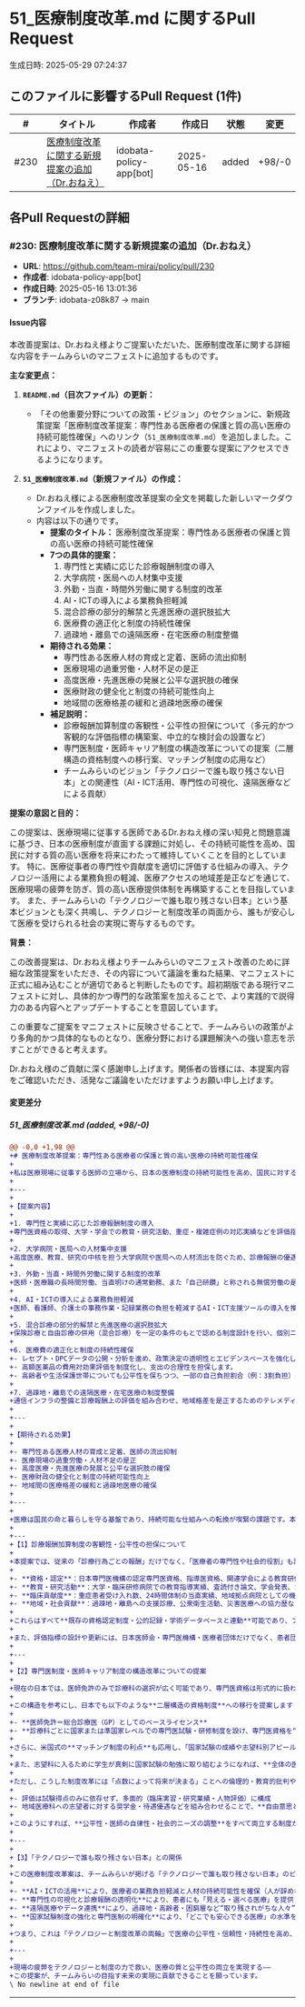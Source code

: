 # 51_医療制度改革.md に関するPull Request

生成日時: 2025-05-29 07:24:37

## このファイルに影響するPull Request (1件)

| # | タイトル | 作成者 | 作成日 | 状態 | 変更 |
|---|---------|--------|--------|------|------|
| #230 | [医療制度改革に関する新規提案の追加（Dr.おねえ）](https://github.com/team-mirai/policy/pull/230) | idobata-policy-app[bot] | 2025-05-16 | added | +98/-0 |

## 各Pull Requestの詳細

### #230: 医療制度改革に関する新規提案の追加（Dr.おねえ）

- **URL**: https://github.com/team-mirai/policy/pull/230
- **作成者**: idobata-policy-app[bot]
- **作成日時**: 2025-05-16 13:01:36
- **ブランチ**: idobata-z08k87 → main

#### Issue内容

本改善提案は、Dr.おねえ様よりご提案いただいた、医療制度改革に関する詳細な内容をチームみらいのマニフェストに追加するものです。

**主な変更点：**

1.  **`README.md`（目次ファイル）の更新：**
    *   「その他重要分野についての政策・ビジョン」のセクションに、新規政策提案「医療制度改革提案：専門性ある医療者の保護と質の高い医療の持続可能性確保」へのリンク（`51_医療制度改革.md`）を追加しました。これにより、マニフェストの読者が容易にこの重要な提案にアクセスできるようになります。

2.  **`51_医療制度改革.md`（新規ファイル）の作成：**
    *   Dr.おねえ様による医療制度改革提案の全文を掲載した新しいマークダウンファイルを作成しました。
    *   内容は以下の通りです。
        *   **提案のタイトル：** 医療制度改革提案：専門性ある医療者の保護と質の高い医療の持続可能性確保
        *   **7つの具体的提案：**
            1.  専門性と実績に応じた診療報酬制度の導入
            2.  大学病院・医局への人材集中支援
            3.  外勤・当直・時間外労働に関する制度的改革
            4.  AI・ICTの導入による業務負担軽減
            5.  混合診療の部分的解禁と先進医療の選択肢拡大
            6.  医療費の適正化と制度の持続性確保
            7.  過疎地・離島での遠隔医療・在宅医療の制度整備
        *   **期待される効果：**
            *   専門性ある医療人材の育成と定着、医師の流出抑制
            *   医療現場の過重労働・人材不足の是正
            *   高度医療・先進医療の発展と公平な選択肢の確保
            *   医療財政の健全化と制度の持続可能性向上
            *   地域間の医療格差の緩和と過疎地医療の確保
        *   **補足説明：**
            *   診療報酬加算制度の客観性・公平性の担保について（多元的かつ客観的な評価指標の構築案、中立的な検討会の設置など）
            *   専門医制度・医師キャリア制度の構造改革についての提案（二層構造の資格制度への移行案、マッチング制度の応用など）
            *   チームみらいのビジョン「テクノロジーで誰も取り残さない日本」との関連性（AI・ICT活用、専門性の可視化、遠隔医療などによる貢献）

**提案の意図と目的：**

この提案は、医療現場に従事する医師であるDr.おねえ様の深い知見と問題意識に基づき、日本の医療制度が直面する課題に対処し、その持続可能性を高め、国民に対する質の高い医療を将来にわたって維持していくことを目的としています。
特に、医療従事者の専門性や貢献度を適切に評価する仕組みの導入、テクノロジー活用による業務負担の軽減、医療アクセスの地域差是正などを通じて、医療現場の疲弊を防ぎ、質の高い医療提供体制を再構築することを目指しています。
また、チームみらいの「テクノロジーで誰も取り残さない日本」という基本ビジョンとも深く共鳴し、テクノロジーと制度改革の両面から、誰もが安心して医療を受けられる社会の実現に寄与するものです。

**背景：**

この改善提案は、Dr.おねえ様よりチームみらいのマニフェスト改善のために詳細な政策提案をいただき、その内容について議論を重ねた結果、マニフェストに正式に組み込むことが適切であると判断したものです。超初期版である現行マニフェストに対し、具体的かつ専門的な政策案を加えることで、より実践的で説得力のある内容へとアップデートすることを意図しています。

この重要なご提案をマニフェストに反映させることで、チームみらいの政策がより多角的かつ具体的なものとなり、医療分野における課題解決への強い意志を示すことができると考えます。

Dr.おねえ様のご貢献に深く感謝申し上げます。関係者の皆様には、本提案内容をご確認いただき、活発なご議論をいただけますようお願い申し上げます。


#### 変更差分

##### 51_医療制度改革.md (added, +98/-0)

```diff
@@ -0,0 +1,98 @@
+# 医療制度改革提案：専門性ある医療者の保護と質の高い医療の持続可能性確保
+
+私は医療現場に従事する医師の立場から、日本の医療制度の持続可能性を高め、国民に対する質の高い医療を将来にわたって維持していくために、以下の7点の制度改革を提案します。
+
+---
+
+【提案内容】
+
+1. 専門性と実績に応じた診療報酬制度の導入  
+専門医資格の取得、大学・学会での教育・研究活動、重症・複雑症例の対応実績などを評価指標として、診療報酬に加算する仕組みを導入します。これにより、優秀な医療人材の育成と定着を促し、質の高い医療提供を支えます。
+
+2. 大学病院・医局への人材集中支援  
+高度医療、教育、研究の中核を担う大学病院や医局への人材流出を防ぐため、診療報酬の優遇・特別手当・研究支援などを含む財政的インセンティブを整備し、医療の基盤を支えます。
+
+3. 外勤・当直・時間外労働に関する制度的改革  
+医師・医療職の長時間労働、当直明けの通常勤務、また「自己研鑽」と称される無償労働の是正が必要です。勤務実態に即した労働時間の管理と対価支払いの徹底により、医療従事者の心身の健康と安全を確保します。
+
+4. AI・ICTの導入による業務負担軽減  
+医師、看護師、介護士の事務作業・記録業務の負担を軽減するAI・ICT支援ツールの導入を推進し、人的リソースを本来のケアや医療行為に集中できるようにします。中小病院・介護施設への導入支援も行います。
+
+5. 混合診療の部分的解禁と先進医療の選択肢拡大  
+保険診療と自由診療の併用（混合診療）を一定の条件のもとで認める制度設計を行い、個別ニーズへの対応と医療機関の収益構造の多様化を促進します。先進医療・個別化医療の選択肢を増やすことにもつながります。
+
+6. 医療費の適正化と制度の持続性確保  
+- レセプト・DPCデータの公開・分析を進め、政策決定の透明性とエビデンスベースを強化します。  
+- 高額医薬品の費用対効果評価を制度化し、支出の合理性を担保します。  
+- 高齢者や生活保護世帯についても公平性を保ちつつ、一部の自己負担割合（例：3割負担）の見直しを議論の俎上に載せるべきです。
+
+7. 過疎地・離島での遠隔医療・在宅医療の制度整備  
+通信インフラの整備と診療報酬上の評価を組み合わせ、地域格差を是正するためのテレメディスン（遠隔医療）推進体制を構築します。医師不足地域でも質の高い医療アクセスが可能になります。
+
+---
+
+【期待される効果】
+
+- 専門性ある医療人材の育成と定着、医師の流出抑制  
+- 医療現場の過重労働・人材不足の是正  
+- 高度医療・先進医療の発展と公平な選択肢の確保  
+- 医療財政の健全化と制度の持続可能性向上  
+- 地域間の医療格差の緩和と過疎地医療の確保
+
+---
+
+医療は国民の命と暮らしを守る基盤であり、持続可能な仕組みへの転換が喫緊の課題です。本提案が、医療政策の前向きな議論の一助となることを願っております。
+
+---
+【1】診療報酬加算制度の客観性・公平性の担保について
+
+本提案では、従来の「診療行為ごとの報酬」だけでなく、「医療者の専門性や社会的役割」も評価対象に加えることで、質の高い医療を持続可能にしたいと考えています。そのために、以下のような**多元的かつ客観的な評価指標の構築**を提案します：
+
+- **資格・認定**：日本専門医機構の認定専門医資格、指導医資格、関連学会による教育研修歴。
+- **教育・研究活動**：大学・臨床研修病院での教育指導実績、査読付き論文、学会発表、ガイドライン作成など。
+- **臨床貢献度**：重症患者受け入れ数、24時間体制の当直実績、地域拠点病院としての機能評価。
+- **地域・社会貢献**：過疎地・離島への支援診療、公衆衛生活動、災害医療への協力歴など。
+
+これらはすべて**既存の資格認定制度・公的記録・学術データベースと連動**可能であり、ブロックチェーンや電子証明の活用で**透明性と改ざん防止**を担保する設計が可能です。
+
+また、評価指標の設計や更新には、日本医師会・専門医機構・医療者団体だけでなく、患者団体や第三者委員も参加する**中立的な検討会**を設置し、「現場と社会の双方にとって納得できる報酬体系」を実現します。
+
+---
+
+【2】専門医制度・医師キャリア制度の構造改革についての提案
+
+現在の日本では、医師免許のみで診療科の選択が広く可能であり、専門医資格は形式的に扱われがちです。一方、米国ではまずGP（総合診療医）としての基礎訓練を経て、その後の専門医資格が国家レベルでの厳格な評価・競争の下に与えられています。
+
+この構造を参考にし、日本でも以下のような**二層構造の資格制度**への移行を提案します：
+
+- **医師免許＝総合診療医（GP）としてのベースライセンス**  
+- **診療科ごとに国家または準国家レベルでの専門医試験・研修制度を設け、専門医資格を“業務独占的資格”として明確化**
+
+さらに、米国式の**マッチング制度の利点**も応用し、「国家試験の成績や志望科別アピール資料」をもとに診療科への進路選択を行う制度とすれば、**過度な人気科集中や外科系離れといった偏在の緩和**が期待できます。
+
+また、志望科に入るために学生が真剣に国家試験の勉強に取り組むようになれば、**全体の医師レベルの底上げ**にもつながります。
+
+ただし、こうした制度改革には「点数によって将来が決まる」ことへの倫理的・教育的批判や、地域医療の空洞化を招く懸念も想定されます。そのため：
+
+- 評価は試験得点のみに依存せず、多面的（臨床実習・研究業績・人物評価）に構成  
+- 地域医療科への志望者に対する奨学金・待遇優遇などを組み合わせることで、**自由意思と社会的誘導のバランス**を取ります
+
+このようにすれば、**公平性・医師の自律性・社会的ニーズの調整**をすべて両立する制度が構築できると考えます。
+
+---
+
+【3】「テクノロジーで誰も取り残さない日本」との関係
+
+この医療制度改革案は、チームみらいが掲げる「テクノロジーで誰も取り残さない日本」のビジョンを、医療分野から以下のように具体化する提案です：
+
+- **AI・ICTの活用**により、医療者の業務負担軽減と人材の持続可能性を確保（人が辞めない医療へ）
+- **専門性の可視化と診療報酬の透明化**により、患者にも「見える・選べる医療」を提供
+- **遠隔医療やデータ連携**により、過疎地・高齢者・困窮層など“取り残されがちな人々”への医療アクセスを改善
+- **国家試験制度の強化と専門医制の明確化**により、「どこでも安心できる医療」の水準を上げていく
+
+つまり、これは「テクノロジーと制度改革の両輪」で医療の公平性・信頼性・持続性を高め、「すべての人が安心できる医療」を未来にわたって保障する提案です。
+
+---
+
+現場の疲弊をテクノロジーと制度の力で救い、医療の質と公平性の両立を実現する――  
+この提案が、チームみらいの目指す未来の実現に貢献できることを願っています。
\ No newline at end of file
```

---

